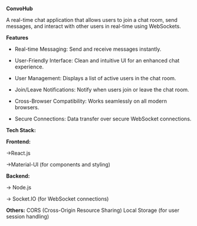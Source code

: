 **ConvoHub** 

A real-time chat application that allows users to join a chat room, send messages, and interact with other users in real-time using WebSockets.

**Features**

 * Real-time Messaging: Send and receive messages instantly.

 * User-Friendly Interface: Clean and intuitive UI for an enhanced chat experience.

 * User Management: Displays a list of active users in the chat room.

 * Join/Leave Notifications: Notify when users join or leave the chat room.

 * Cross-Browser Compatibility: Works seamlessly on all modern browsers.

 * Secure Connections: Data transfer over secure WebSocket connections.

**Tech Stack:**

**Frontend:**

->React.js

->Material-UI (for components and styling)

**Backend:**

-> Node.js

-> Socket.IO (for WebSocket connections)

**Others:**
CORS (Cross-Origin Resource Sharing)
Local Storage (for user session handling)
